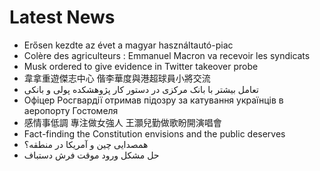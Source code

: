 # Latest News
-  Erősen kezdte az évet a magyar használtautó-piac
-  Colère des agriculteurs : Emmanuel Macron va recevoir les syndicats
-  Musk ordered to give evidence in Twitter takeover probe
-  韋拿重遊傑志中心 偕李華度與港超球員小將交流
-  تعامل بیشتر با بانک مرکزی در دستور کار پژوهشکده پولی و بانکی
-  Офіцер Росгвардії отримав підозру за катування українців в аеропорту Гостомеля
-  感情事低調 專注做女強人 王灝兒勤做歌盼開演唱會
-  Fact-finding the Constitution envisions and the public deserves
-  همصدایی چین و آمریکا در منطقه؟
-  حل مشکل ورود موقت فرش دستباف

